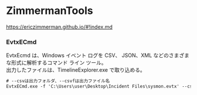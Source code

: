 # ZimmermanTools

https://ericzimmerman.github.io/#!index.md

### EvtxECmd

EvtxEcmd は、Windows イベント ログを CSV、 JSON、XML などのさまざまな形式に解析するコマンド ライン ツール。  
出力したファイルは、TimelineExplorer.exe で取り込める。

```ps
# --csvは出力フォルダ、--csvfは出力ファイル名
EvtxECmd.exe -f 'C:\Users\user\Desktop\Incident Files\sysmon.evtx' --csv 'C:\Users\user\Desktop\Incident Files' --csvf sysmon.csv
```
